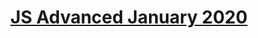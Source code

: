 # <a href="https://softuni.bg/trainings/2609/js-advanced-january-2020"><p align="center">JS Advanced January 2020<p></a>

